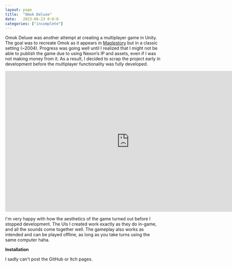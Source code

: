 ```yaml
---
layout: page
title:  "Omok Deluxe"
date:   2023-06-23 0:0:0
categories: ["incomplete"]
---
```

Omok Deluxe was another attempt at creating a multiplayer game in Unity. The goal was to recreate Omok as it appears in [Maplestory][maple] but in a classic setting (~2004). Progress was going well until I realized that I might not be able to publish the game due to using Nexon’s IP and assets, even if I was not making money from it. As a result, I decided to scrap the project early in development before the multiplayer functionality was fully developed.

<center><iframe width="800" height="454" src="https://www.youtube-nocookie.com/embed/7VhSKCKSAgM?si=afAjAM8zsyn5PfPw" title="YouTube video player" frameborder="0" allow="accelerometer; autoplay; clipboard-write; encrypted-media; gyroscope; picture-in-picture; web-share" referrerpolicy="strict-origin-when-cross-origin" allowfullscreen></iframe></center>

I'm very happy with how the aesthetics of the game turned out before I stopped development. The UIs I created work exactly as they do in-game, and all the sounds come together well. The gameplay also works as intended and can be played offline, as long as you take turns using the same computer haha.

**Installation** 

I sadly can't post the GitHub or Itch pages.

[maple]: https://maplestory.nexon.net/
